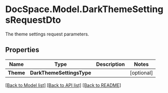 # DocSpace.Model.DarkThemeSettingsRequestDto
The theme settings request parameters.

## Properties

Name | Type | Description | Notes
------------ | ------------- | ------------- | -------------
**Theme** | **DarkThemeSettingsType** |  | [optional] 

[[Back to Model list]](../README.md#documentation-for-models) [[Back to API list]](../README.md#documentation-for-api-endpoints) [[Back to README]](../README.md)

